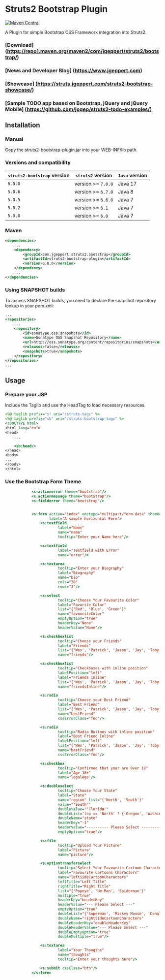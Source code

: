 # Struts2 Bootstrap Plugin

[![Maven Central](https://maven-badges.herokuapp.com/maven-central/com.jgeppert.struts2.bootstrap/struts2-bootstrap-plugin/badge.svg)](https://maven-badges.herokuapp.com/maven-central/com.jgeppert.struts2.bootstrap/struts2-bootstrap-plugin/)

A Plugin for simple Bootstrap CSS Framework integration into Struts2.

### [Download] (https://repo1.maven.org/maven2/com/jgeppert/struts2/bootstrap/)
### [News and Developer Blog] (https://www.jgeppert.com)
### [Showcase] (https://struts.jgeppert.com/struts2-bootstrap-showcase/)
### [Sample TODO app based on Bootstrap, jQuery and jQuery Mobile] (https://github.com/jogep/struts2-todo-examples/)

## Installation

### Manual
Copy the struts2-bootstrap-plugin.jar into your WEB-INF/lib path.

### Versions and compatibility
| `struts2-bootstrap` version | `struts2` version  | `Java` version |
|-----------------------------|--------------------|----------------|
| `6.0.0`                     | version >= `7.0.0` | Java 17        |
| `5.0.6`                     | version >= `6.7.0` | Java 8         |
| `5.0.5`                     | version >= `6.6.0` | Java 7         |
| `5.0.2`                     | version >= `6.1`   | Java 7         |
| `5.0.0`                     | version >= `6.0`   | Java 7         |

### Maven

```xml
<dependencies>
    ...
    <dependency>
        <groupId>com.jgeppert.struts2.bootstrap</groupId>
        <artifactId>struts2-bootstrap-plugin</artifactId>
        <version>6.0.0</version>
    </dependency>
    ...
</dependencies>
```

### Using SNAPSHOT builds
To access SNAPSHOT builds, you need to declare the snapshot repository lookup in your pom.xml:
```xml
...
<repositories>
    ...
    <repository>
        <id>sonatype.oss.snapshots</id>
        <name>Sonatype OSS Snapshot Repository</name>
        <url>http://oss.sonatype.org/content/repositories/snapshots</url>
        <releases>false</releases>
        <snapshots>true</snapshots>
    </repository>
</repositories>
...
```

## Usage

### Prepare your JSP

Include the Taglib and use the HeadTag to load necessary resources.

```jsp
<%@ taglib prefix="s" uri="/struts-tags" %>
<%@ taglib prefix="sb" uri="/struts-bootstrap-tags" %>
<!DOCTYPE html>
<html lang="en">
<head>
    ...

    <sb:head/>
</head>
<body>
...
</body>
</html>
```

### Use the Bootstrap Form Theme

```jsp
            <s:actionerror theme="bootstrap"/>
            <s:actionmessage theme="bootstrap"/>
            <s:fielderror theme="bootstrap"/>


            <s:form action="index" enctype="multipart/form-data" theme="bootstrap" cssClass="form-horizontal"
                    label="A sample horizontal Form">
                <s:textfield
                        label="Name"
                        name="name"
                        tooltip="Enter your Name here"/>

                <s:textfield
                        label="Textfield with Error"
                        name="error"/>

                <s:textarea
                        tooltip="Enter your Biography"
                        label="Biography"
                        name="bio"
                        cols="20"
                        rows="3"/>

                <s:select
                        tooltip="Choose Your Favourite Color"
                        label="Favorite Color"
                        list="{'Red', 'Blue', 'Green'}"
                        name="favouriteColor"
                        emptyOption="true"
                        headerKey="None"
                        headerValue="None"/>

                <s:checkboxlist
                        tooltip="Choose your Friends"
                        label="Friends"
                        list="{'Wes', 'Patrick', 'Jason', 'Jay', 'Toby', 'Rene'}"
                        name="friends"/>

                <s:checkboxlist
                        tooltip="Checkboxes with inline position"
                        labelPosition="left"
                        label="Friends Inline"
                        list="{'Wes', 'Patrick', 'Jason', 'Jay', 'Toby', 'Rene'}"
                        name="friendsInline"/>

                <s:radio
                        tooltip="Choose your Best Friend"
                        label="Best Friend"
                        list="{'Wes', 'Patrick', 'Jason', 'Jay', 'Toby', 'Rene'}"
                        name="bestFriend"
                        cssErrorClass="foo"/>

                <s:radio
                        tooltip="Radio Buttons with inline position"
                        label="Best Friend Inline"
                        labelPosition="left"
                        list="{'Wes', 'Patrick', 'Jason', 'Jay', 'Toby', 'Rene'}"
                        name="bestFriend"
                        cssErrorClass="foo"/>

                <s:checkbox
                        tooltip="Confirmed that your are Over 18"
                        label="Age 18+"
                        name="legalAge"/>

                <s:doubleselect
                        tooltip="Choose Your State"
                        label="State"
                        name="region" list="{'North', 'South'}"
                        value="'South'"
                        doubleValue="'Florida'"
                        doubleList="top == 'North' ? {'Oregon', 'Washington'} : {'Texas', 'Florida'}"
                        doubleName="state"
                        headerKey="-1"
                        headerValue="---------- Please Select ----------"
                        emptyOption="true"/>

                <s:file
                        tooltip="Upload Your Picture"
                        label="Picture"
                        name="picture"/>

                <s:optiontransferselect
                        tooltip="Select Your Favourite Cartoon Characters"
                        label="Favourite Cartoons Characters"
                        name="leftSideCartoonCharacters"
                        leftTitle="Left Title"
                        rightTitle="Right Title"
                        list="{'Popeye', 'He-Man', 'Spiderman'}"
                        multiple="true"
                        headerKey="headerKey"
                        headerValue="--- Please Select ---"
                        emptyOption="true"
                        doubleList="{'Superman', 'Mickey Mouse', 'Donald Duck'}"
                        doubleName="rightSideCartoonCharacters"
                        doubleHeaderKey="doubleHeaderKey"
                        doubleHeaderValue="--- Please Select ---"
                        doubleEmptyOption="true"
                        doubleMultiple="true"/>

                <s:textarea
                        label="Your Thougths"
                        name="thoughts"
                        tooltip="Enter your thoughts here"/>

                <s:submit cssClass="btn"/>
            </s:form>
```
